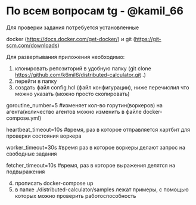 # По всем вопросам tg - @kamil_66

Для проверки задания потребуется установленные 

docker (https://docs.docker.com/get-docker/) и git (https://git-scm.com/downloads)

Для развертывания приложения необходимо:

1. клонировать репозиторий в удобную папку (git clone https://github.com/k6mil6/distributed-calculator.git .)
2. перейти в папку 
3. создать файл config.hcl (файл конфигурации), ниже перечислил что можно указать (можно просто скопировать)

goroutine_number=5 #изменяет кол-во горутин(воркеров) на агента(количество агентов можно изменить в файле docker-compose.yml)

heartbeat_timeout=10s #время, раз в которое отправляется хартбит для проверки состояния воркера

worker_timeout=30s #время раз в которое воркеры делают запрос на свободные задания

fetcher_timeout=10s #время, раз в которое выражения делятся на подвыражения

4. прописать docker-compose up
5. в папке ./distributed-calculator/samples лежат примеры, с помощью которых можно проверить работоспособность

